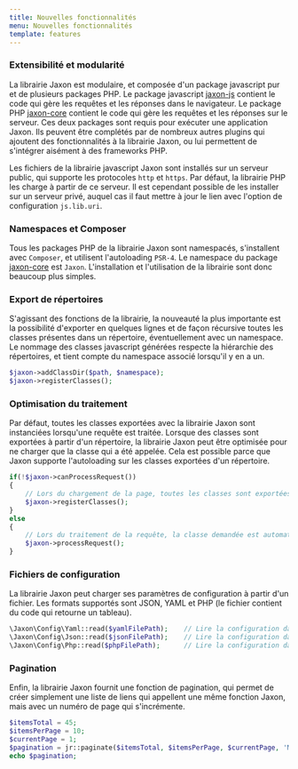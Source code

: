 ```yaml
---
title: Nouvelles fonctionnalités
menu: Nouvelles fonctionnalités
template: features
---
```


### Extensibilité et modularité

La librairie Jaxon est modulaire, et composée d'un package javascript pur et de plusieurs packages PHP.
Le package javascript [jaxon-js](https://github.com/jaxon-php/jaxon-js) contient le code qui gère les requêtes et les réponses dans le navigateur.
Le package PHP [jaxon-core](https://github.com/jaxon-php/jaxon-core) contient le code qui gère les requêtes et les réponses sur le serveur.
Ces deux packages sont requis pour exécuter une application Jaxon. Ils peuvent être complétés par de nombreux autres plugins qui ajoutent des fonctionnalités à la librairie Jaxon, ou lui permettent de s'intégrer aisément à des frameworks PHP.

Les fichiers de la librairie javascript Jaxon sont installés sur un serveur public, qui supporte les protocoles `http` et `https`. Par défaut, la librairie PHP les charge à partir de ce serveur. Il est cependant possible de les installer sur un serveur privé, auquel cas il faut mettre à jour le lien avec l'option de configuration `js.lib.uri`.

### Namespaces et Composer

Tous les packages PHP de la librairie Jaxon sont namespacés, s'installent avec `Composer`, et utilisent l'autoloading `PSR-4`. Le namespace du package [jaxon-core](https://github.com/jaxon-php/jaxon-core) est `Jaxon`. L'installation et l'utilisation de la librairie sont donc beaucoup plus simples.

### Export de répertoires

S'agissant des fonctions de la librairie, la nouveauté la plus importante est la possibilité d'exporter en quelques lignes et de façon récursive toutes les classes présentes dans un répertoire, éventuellement avec un namespace. Le nommage des classes javascript générées respecte la hiérarchie des répertoires, et tient compte du namespace associé lorsqu'il y en a un.
```php
$jaxon->addClassDir($path, $namespace);
$jaxon->registerClasses();
```

### Optimisation du traitement

Par défaut, toutes les classes exportées avec la librairie Jaxon sont instanciées lorsqu'une requête est traitée.
Lorsque des classes sont exportées à partir d'un répertoire, la librairie Jaxon peut être optimisée pour ne charger que la classe qui a été appelée.
Cela est possible parce que Jaxon supporte l'autoloading sur les classes exportées d'un répertoire.
```php
if(!$jaxon->canProcessRequest())
{
    // Lors du chargement de la page, toutes les classes sont exportées, pour que le code puisse être généré.
    $jaxon->registerClasses();
}
else
{
    // Lors du traitement de la requête, la classe demandée est automatiquement chargée, avec l'autoloading.
    $jaxon->processRequest();
}
```

### Fichiers de configuration

La librairie Jaxon peut charger ses paramètres de configuration à partir d'un fichier. Les formats supportés sont JSON, YAML et PHP (le fichier contient du code qui retourne un tableau).
```php
\Jaxon\Config\Yaml::read($yamlFilePath);    // Lire la configuration dans un fichier YAML.
\Jaxon\Config\Json::read($jsonFilePath);    // Lire la configuration dans un fichier JSON.
\Jaxon\Config\Php::read($phpFilePath);      // Lire la configuration dans un fichier PHP.
```

### Pagination

Enfin, la librairie Jaxon fournit une fonction de pagination, qui permet de créer simplement une liste de liens qui appellent une même fonction Jaxon, mais avec un numéro de page qui s'incrémente.
```php
$itemsTotal = 45;
$itemsPerPage = 10;
$currentPage = 1;
$pagination = jr::paginate($itemsTotal, $itemsPerPage, $currentPage, 'MyClass.showPage', jr::page(), jr::html('pagination-text'));
echo $pagination;
```
